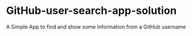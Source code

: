 # GitHub-user-search-app-solution
A Simple App to find and show some information from a GitHub username
